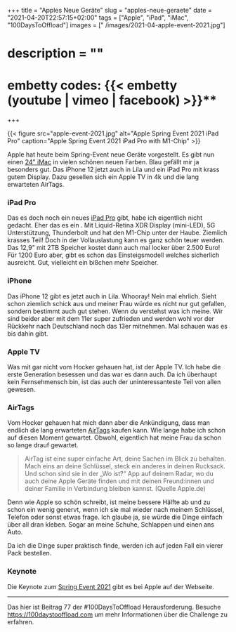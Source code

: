 +++
title = "Apples Neue Geräte"
slug = "apples-neue-geraete"
date = "2021-04-20T22:57:15+02:00"
tags = ["Apple", "iPad", "iMac", "100DaysToOffload"]
images = [" /images/2021-04-apple-event-2021.jpg"]
# description = ""
# embetty codes: {{< embetty (youtube | vimeo | facebook) <id> >}}**
+++

{{< figure src="apple-event-2021.jpg" alt="Apple Spring Event 2021 iPad Pro" caption="Apple Spring Event 2021 iPad Pro with M1-Chip" >}}

Apple hat heute beim Spring-Event neue Geräte vorgestellt. Es gibt nun einen [24" iMac](https://www.apple.com/de/imac-24/) in vielen schönen neuen Farben. Blau gefällt mir ja besonders gut. Das iPhone 12 jetzt auch in Lila und ein iPad Pro mit krass gutem Display. Dazu gesellen sich ein Apple TV in 4k und die lang erwarteten AirTags. 

<!--more-->

### iPad Pro

Das es doch noch ein neues [iPad Pro](https://www.apple.com/de/ipad-pro/) gibt, habe ich eigentlich nicht gedacht. Eher das es ein . Mit Liquid-Retina XDR Display (mini-LED), 5G Unterstützung, Thunderbolt und hat den M1-Chip unter der Haube. Ziemlich krasses Teil! Doch in der Vollauslastung kann es ganz schön teuer werden. Das 12,9" mit 2TB Speicher kostet dann auch mal locker über 2.500 Euro! Für 1200 Euro aber, gibt es schon das Einsteigsmodell welches sicherlich ausreicht. Gut, vielleicht ein bißchen mehr Speicher. 

### iPhone
Das iPhone 12 gibt es jetzt auch in Lila. Whooray! Nein mal ehrlich. Sieht schon ziemlich schick aus und meiner Frau würde es nicht nur gut gefallen, sondern bestimmt auch gut stehen. Wenn du verstehst was ich meine. Wir sind beider aber mit dem 11er super zufrieden und werden wohl vor der Rückkehr nach Deutschland noch das 13er mitnehmen. Mal schauen was es bis dahin gibt. 

### Apple TV
Was mit gar nicht vom Hocker gehauen hat, ist der Apple TV. Ich habe die erste Generation besessen und das war es dann auch. Da ich überhaupt kein Fernsehmensch bin, ist das auch der uninteressanteste Teil von allen gewesen. 

### AirTags

Vom Hocker gehauen hat mich dann aber die Ankündigung, dass man endlich die lang erwarteten [AirTags](https://www.apple.com/de/airtag/) kaufen kann. Wie lange habe ich schon auf diesen Moment gewartet. Obwohl, eigentlich hat meine Frau da schon so lange drauf gewartet. 

> AirTag ist eine super einfache Art, deine Sachen im Blick zu behalten. Mach eins an deine Schlüssel, steck ein anderes in deinen Ruck­sack. Und schon sind sie in der „Wo ist?“ App auf deinem Radar, wo du auch deine Apple Geräte finden und mit deinen Freund:innen und deiner Familie in Verbindung bleiben kannst. (Quelle Apple.de)

Denn wie Apple so schön schreibt, ist meine bessere Hälfte ab und zu schon ein wenig genervt, wenn ich sie mal wieder nach meinem Schlüssel, Telefon oder sonst etwas frage. Ich glaube ja, sie würde die Dinge einfach über all dran kleben. Sogar an meine Schuhe, Schlappen und einen ans Auto.

Da ich die Dinge super praktisch finde, werden ich auf jeden Fall ein vierer Pack bestellen.

### Keynote

Die Keynote zum [Spring Event 2021](https://www.apple.com/de/apple-events/april-2021/) gibt es bei Apple auf der Webseite.


---

Das hier ist Beitrag 77 der #100DaysToOffload Herausforderung. Besuche https://100daystooffload.com um mehr Informationen über die Challenge zu erfahren.
